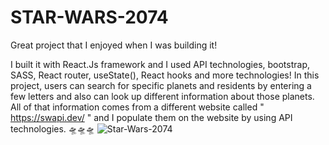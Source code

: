 # STAR-WARS-2074
Great project that I enjoyed when I was building it!

I built it with React.Js framework and I used API technologies, bootstrap, SASS, React router, useState(), React hooks and more technologies! In this project, users can search for specific planets and residents by entering a few letters and also can look up different information about those planets.
All of that information comes from a different website called " https://swapi.dev/ " and I populate them on the website by using API technologies.
🛸🛸🛸
![Star-Wars-2074](https://user-images.githubusercontent.com/92408864/187702334-2cde1c5c-22aa-4be4-8b8c-b0e58842ed6f.png)
